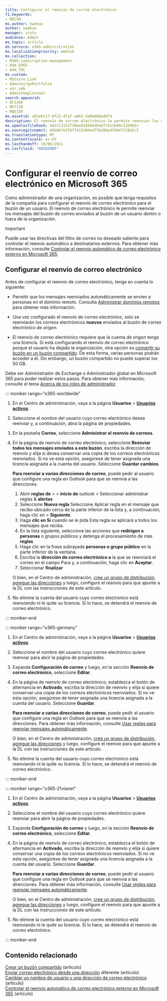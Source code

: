 ```yaml
---
title: Configurar el reenvío de correo electrónico
f1.keywords:
- NOCSH
ms.author: kwekua
author: kwekua
manager: scotv
audience: Admin
ms.topic: article
ms.service: o365-administration
ms.localizationpriority: medium
ms.collection:
- M365-subscription-management
- Adm_O365
- Adm_TOC
ms.custom:
- MSStore_Link
- AdminSurgePortfolio
- okr_smb
- AdminTemplateSet
search.appverid:
- BCS160
- MET150
- MOE150
ms.assetid: ab5eb117-0f22-4fa7-a662-3a6bdb0add74
description: El reenvío de correo electrónico le permite reenviar los mensajes de correo electrónico enviados a un buzón Microsoft 365 de usuario a otro buzón dentro o fuera de la organización.
ms.openlocfilehash: 442213151f38ee834b663b4d77411680c1350b5c
ms.sourcegitcommit: d4b867e37bf741528ded7fb289e4f6847228d2c5
ms.translationtype: MT
ms.contentlocale: es-ES
ms.lasthandoff: 10/06/2021
ms.locfileid: "60165085"
---
```

# <a name="configure-email-forwarding-in-microsoft-365"></a>Configurar el reenvío de correo electrónico en Microsoft 365

Como administrador de una organización, es posible que tenga requisitos de la compañía para configurar el reenvío de correo electrónico para el buzón de un usuario. El reenvío de correo electrónico le permite reenviar los mensajes del buzón de correo enviados al buzón de un usuario dentro o fuera de la organización.

> [!IMPORTANT]
> Puede usar las directivas del filtro de correo no deseado saliente para controlar el reenvío automático a destinatarios externos. Para obtener más información, consulte [Controlar el reenvío automático de correo electrónico externo en Microsoft 365](/microsoft-365/security/office-365-security/external-email-forwarding#how-the-outbound-spam-filter-policy-settings-work-with-other-automatic-email-forwarding-controls).

## <a name="configure-email-forwarding"></a>Configurar el reenvío de correo electrónico

Antes de configurar el reenvío de correo electrónico, tenga en cuenta lo siguiente:

- Permitir que los mensajes reenviados automáticamente se envíen a personas en el dominio remoto. Consulta [Administrar dominios remotos](/exchange/mail-flow-best-practices/remote-domains/manage-remote-domains) para obtener más información.

- Una vez configurado el reenvío de correo electrónico, solo se reenviarán los correos electrónicos **nuevos** enviados al buzón de  correo electrónico de *origen*.

- El reenvío de correo electrónico requiere que la cuenta de *origen*  tenga una licencia. Si está configurando el reenvío de correo electrónico porque el usuario ha dejado la organización, otra opción es [convertir su buzón en un buzón compartido](convert-user-mailbox-to-shared-mailbox.md). De esta forma, varias personas podrán acceder a él. Sin embargo, un buzón compartido no puede superar los 50 GB.

Debe ser Administrador de Exchange o Administrador global en Microsoft 365 para poder realizar estos pasos. Para obtener más información, consulte el tema [Acerca de los roles de administrador](../add-users/about-admin-roles.md).

::: moniker range="o365-worldwide"

1. En el Centro de administración, vaya a la página **Usuarios** \> **[Usuarios activos](https://go.microsoft.com/fwlink/p/?linkid=834822)**.

2. Seleccione el nombre del usuario cuyo correo electrónico desea reenviar y, a continuación, abra la página de propiedades.

3. En la pestaña **Correo**, seleccione **Administrar el reenvío de correos**.

4. En la página de reenvío de correo electrónico, seleccione **Reenviar todos los mensajes enviados a este buzón**, escriba la dirección de reenvío y elija si desea conservar una copia de los correos electrónicos reenviados. Si no ve esta opción, asegúrese de tener asignada una licencia asignada a la cuenta del usuario. Seleccione **Guardar cambios**.

    **Para reenviar a varias direcciones de correo**, puede pedir al usuario que configure una regla en Outlook para que se reenvía a las direcciones. 
    
    1.  Abrir **reglas de** >  > **inicio de** outlook > Seleccionar administrar reglas & **alertas**  
    1. Seleccione **Nueva regla** Seleccione Aplicar regla en el mensaje que recibo ubicado cerca de la parte inferior de la lista y, a continuación, haga clic en >  **Siguiente**.
    1. Haga **clic en Sí** cuando se le pida Esta regla se aplicará a todos los mensajes que reciba. 
    1. En la lista siguiente, seleccione las acciones que **redirigen a personas** o grupos públicos y detenga el procesamiento de más **reglas**
    1. Haga clic en la frase subrayada **personas o grupo público** en la parte inferior de la ventana.
    1. Escriba la **dirección de correo electrónico a** la que se reenviará el correo en el campo Para y, a continuación, haga clic en **Aceptar**.
    1. Seleccionar **finalizar**
    

     O bien, en el Centro de administración, [cree un grupo de distribución](../setup/create-distribution-lists.md), [agregue las direcciones](add-user-or-contact-to-distribution-list.md) y luego, configure el reenvío para que apunte a la DL con las instrucciones de este artículo.

5. No elimine la cuenta del usuario cuyo correo electrónico está reenviando ni le quite su licencia.  Si lo hace, se detendrá el reenvío de correo electrónico.

::: moniker-end

::: moniker range="o365-germany"

1. En el Centro de administración, vaya a la página **Usuarios** \> **[Usuarios activos](https://go.microsoft.com/fwlink/p/?linkid=847686)**.

2. Seleccione el nombre del usuario cuyo correo electrónico quiere reenviar para abrir la página de propiedades.

3. Expanda **Configuración de correo** y luego, en la sección **Reenvío de correo electrónico**, seleccione **Editar**.

4. En la página de reenvío de correo electrónico, establezca el botón de alternancia en **Activado**, escriba la dirección de reenvío y elija si quiere conservar una copia de los correos electrónicos reenviados. Si no ve esta opción, asegúrese de tener asignada una licencia asignada a la cuenta del usuario. Seleccione **Guardar**.

   **Para reenviar a varias direcciones de correo**, puede pedir al usuario que configure una regla en Outlook para que se reenvía a las direcciones. Para obtener más información, consulte [Usar reglas para reenviar mensajes automáticamente](https://support.microsoft.com/office/45aa9664-4911-4f96-9663-ece42816d746).

   O bien, en el Centro de administración, [cree un grupo de distribución](../setup/create-distribution-lists.md), [agregue las direcciones](add-user-or-contact-to-distribution-list.md) y luego, configure el reenvío para que apunte a la DL con las instrucciones de este artículo.

5. No elimine la cuenta del usuario cuyo correo electrónico está reenviando ni le quite su licencia.  Si lo hace, se detendrá el reenvío de correo electrónico.

::: moniker-end

::: moniker range="o365-21vianet"

1. En el Centro de administración, vaya a la página **Usuarios** \> **[Usuarios activos](https://go.microsoft.com/fwlink/p/?linkid=850628)**.

2. Seleccione el nombre del usuario cuyo correo electrónico quiere reenviar para abrir la página de propiedades.

3. Expanda **Configuración de correo** y luego, en la sección **Reenvío de correo electrónico**, seleccione **Editar**.

4. En la página de reenvío de correo electrónico, establezca el botón de alternancia en **Activado**, escriba la dirección de reenvío y elija si quiere conservar una copia de los correos electrónicos reenviados. Si no ve esta opción, asegúrese de tener asignada una licencia asignada a la cuenta del usuario. Seleccione **Guardar**.

   **Para reenviar a varias direcciones de correo**, puede pedir al usuario que configure una regla en Outlook para que se reenvía a las direcciones. Para obtener más información, consulte [Usar reglas para reenviar mensajes automáticamente](https://support.microsoft.com/office/45aa9664-4911-4f96-9663-ece42816d746).

   O bien, en el Centro de administración, [cree un grupo de distribución](../setup/create-distribution-lists.md), [agregue las direcciones](add-user-or-contact-to-distribution-list.md) y luego, configure el reenvío para que apunte a la DL con las instrucciones de este artículo.

5. No elimine la cuenta del usuario cuyo correo electrónico está reenviando ni le quite su licencia. Si lo hace, se detendrá el reenvío de correo electrónico.

::: moniker-end

## <a name="related-content"></a>Contenido relacionado 

[Crear un buzón compartido](../email/create-a-shared-mailbox.md) (artículo)\
[Enviar correo electrónico desde una dirección](https://support.microsoft.com/office/ccba89cb-141c-4a36-8c56-6d16a8556d2e) diferente (artículo)\
[Cambiar un nombre de usuario y una dirección de correo electrónico](../add-users/change-a-user-name-and-email-address.md) (artículo)\
[Controlar el reenvío automático de correo electrónico externo en Microsoft 365](/microsoft-365/security/office-365-security/external-email-forwarding) (artículo)


